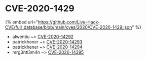 # CVE-2020-1429
{% embed url="https://github.com/Live-Hack-CVE/full_database/blob/main/cves/2020/CVE-2020-1429.json" %}

* alwentiu ~> [CVE-2020-14292](https://www.alice-snow.ru/2020/database/cve-2020-1429/cve-2020-14292-alwentiu)
* patrickhener ~> [CVE-2020-14293](https://www.alice-snow.ru/2020/database/cve-2020-1429/cve-2020-14293-patrickhener)
* patrickhener ~> [CVE-2020-14294](https://www.alice-snow.ru/2020/database/cve-2020-1429/cve-2020-14294-patrickhener)
* mrg3ntl3m4n ~> [CVE-2020-14295](https://www.alice-snow.ru/2020/database/cve-2020-1429/cve-2020-14295-mrg3ntl3m4n)